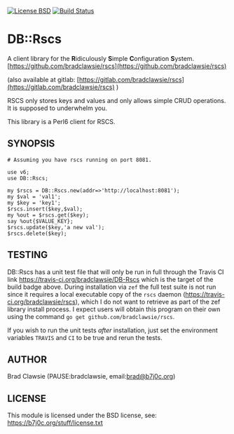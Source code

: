 [![License BSD](https://img.shields.io/badge/License-BSD-blue.svg)](http://opensource.org/licenses/BSD-3-Clause)
[![Build Status](https://travis-ci.org/bradclawsie/DB-Rscs.png)](https://travis-ci.org/bradclawsie/DB-Rscs)

# DB::Rscs

A client library for the **R**idiculously **S**imple **C**onfiguration
**S**ystem. [https://github.com/bradclawsie/rscs](https://github.com/bradclawsie/rscs) 

(also available at gitlab: [https://gitlab.com/bradclawsie/rscs](https://gitlab.com/bradclawsie/rscs) )

RSCS only stores keys and values and only allows simple CRUD
operations. It is supposed to underwhelm you.

This library is a Perl6 client for RSCS.

## SYNOPSIS

```
# Assuming you have rscs running on port 8081.

use v6;
use DB::Rscs;

my $rscs = DB::Rscs.new(addr=>'http://localhost:8081');
my $val = 'val1';
my $key = 'key1';
$rscs.insert($key,$val);
my %out = $rscs.get($key);
say %out{$VALUE_KEY};
$rscs.update($key,'a new val');
$rscs.delete($key);
```

## TESTING

DB::Rscs has a unit test file that will only be run in full through
the Travis CI link https://travis-ci.org/bradclawsie/DB-Rscs which
is the target of the build badge above. During installation via `zef`
the full test suite is not run since it requires a local executable
copy of the `rscs` daemon (https://travis-ci.org/bradclawsie/rscs),
which I do not want to retrieve as part of the zef library install process. I
expect users will obtain this program on their own using the command
`go get github.com/bradclawsie/rscs`. 

If you wish to run the unit tests *after* installation, just set the
environment variables `TRAVIS` and `CI` to be true and rerun the tests.

## AUTHOR

Brad Clawsie (PAUSE:bradclawsie, email:brad@b7j0c.org)

## LICENSE

This module is licensed under the BSD license, see: https://b7j0c.org/stuff/license.txt

